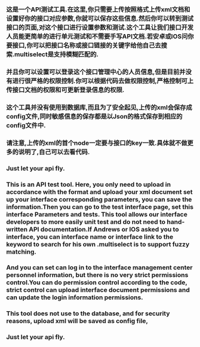 ### 这是一个API测试工具.在这里,你只需要上传按照格式上传xml文档和设置好你的接口对应参数,你就可以保存这些信息.然后你可以转到测试接口的页面,对这个接口进行设置参数和测试.这个工具让我们接口开发人员能更简单的进行单元测试和不需要手写API文档.若安卓或IOS问你要接口,你可以把接口名称或接口链接的关键字给他自己去搜索.multiselect是支持模糊匹配的.
###     并且你可以设置可以登录这个接口管理中心的人员信息,但是目前并没有进行很严格的权限控制.你可以根据代码去做权限控制,严格控制可上传接口文档的权限和可更新登录信息的权限.
###    这个工具并没有使用到数据库,而且为了安全起见,上传的xml会保存成config文件,同时敏感信息的保存都是以Json的格式保存到相应的config文件中.
###   请注意,上传的xml的首个node一定要与接口的key一致.具体就不做更多的说明了,自己可以去看代码.
###    Just let your api fly.
    
    
###    This is an API test tool. Here, you only need to upload in accordance with the format and upload your xml document set up your interface corresponding parameters, you can save the information.Then you can go to the test interface page, set this interface Parameters and tests. This tool allows our interface developers to more easily unit test and do not need to hand-written API documentation.If Andrews or IOS asked you to interface, you can interface name or interface link to the keyword to search for his own .multiselect is to support fuzzy matching.
###      And you can set can log in to the interface management center personnel information, but there is no very strict permissions control.You can do permission control according to the code, strict control can upload interface document permissions and can update the login information permissions.
###     This tool does not use to the database, and for security reasons, upload xml will be saved as config file,
###  Just let your api fly.
